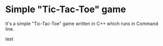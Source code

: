 # Simple "Tic-Tac-Toe" game

  It's a simple "Tic-Tac-Toe" game written in C++ which runs in Command line.

  test
